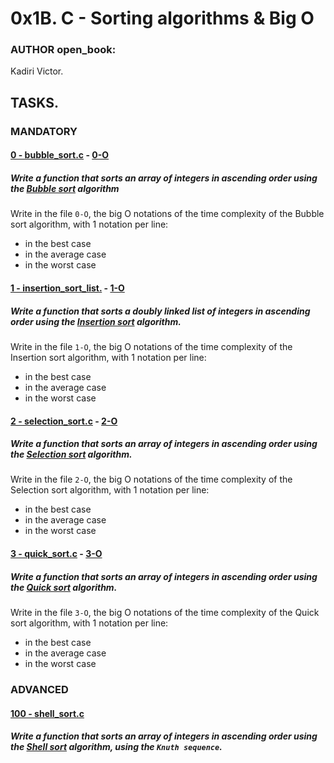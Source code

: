 # 0x1B. C - Sorting algorithms & Big O

### AUTHOR open_book:
Kadiri Victor.

## TASKS.

### MANDATORY
#### [0 - bubble_sort.c](https://github.com/KVAcodes/sorting_algorithms/blob/main/0-bubble_sort.c) - [0-O](https://github.com/KVAcodes/sorting_algorithms/blob/main/0-O)
#####	Write a function that sorts an array of integers in ascending order using the [Bubble sort](https://en.wikipedia.org/wiki/Bubble_sort) algorithm
Write in the file `0-O`, the big O notations of the time complexity of the Bubble sort algorithm, with 1 notation per line:
* in the best case
* in the average case
* in the worst case

#### [1 - insertion_sort_list.](https://github.com/KVAcodes/sorting_algorithms/blob/main/1-insertion_sort_list.c) - [1-O](https://github.com/KVAcodes/sorting_algorithms/blob/main/1-O)
#####	Write a function that sorts a doubly linked list of integers in ascending order using the [Insertion sort](https://en.wikipedia.org/wiki/Insertion_sort) algorithm.
Write in the file `1-O`, the big O notations of the time complexity of the Insertion sort algorithm, with 1 notation per line:
* in the best case
* in the average case
* in the worst case
	    
#### [2 - selection_sort.c](https://github.com/KVAcodes/sorting_algorithms/blob/main/2-selection_sort.c) - [2-O](https://github.com/KVAcodes/sorting_algorithms/blob/main/2-O)
#####	Write a function that sorts an array of integers in ascending order using the [Selection sort](https://en.wikipedia.org/wiki/Selection_sort) algorithm.
Write in the file `2-O`, the big O notations of the time complexity of the Selection sort algorithm, with 1 notation per line:
* in the best case
* in the average case
* in the worst case

#### [3 - quick_sort.c](https://github.com/KVAcodes/sorting_algorithms/blob/main/3-quick_sort.c) - [3-O](https://github.com/KVAcodes/sorting_algorithms/blob/main/3-O)
#####	Write a function that sorts an array of integers in ascending order using the [Quick sort](https://en.wikipedia.org/wiki/Quicksort) algorithm.
Write in the file `3-O`, the big O notations of the time complexity of the Quick sort algorithm, with 1 notation per line:
* in the best case
* in the average case
* in the worst case

### ADVANCED
#### [100 - shell_sort.c]()
#####	Write a function that sorts an array of integers in ascending order using the [Shell sort](https://en.wikipedia.org/wiki/Shellsort) algorithm, using the `Knuth sequence`.

#### []()
###	

